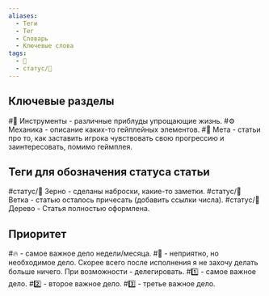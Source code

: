 ```yaml
---
aliases:
  - Теги
  - Тег
  - Словарь
  - Ключевые слова
tags:
  - 🧰
  - статус/🌿
---
```


## Ключевые разделы
#🧰 Инструменты - различные приблуды упрощающие жизнь.
#⚙ Механика - описание каких-то гейплейных элементов.
#🔮 Мета - статьи про то, как заставить игрока чувствовать свою прогрессию и заинтересовать, помимо геймплея.

## Теги для обозначения статуса статьи
#статус/🌱 Зерно - сделаны наброски, какие-то заметки.
#статус/🌿 Ветка - статью осталось причесать (добавить ссылки числа).
#статус/🌳 Дерево - Статья полностью оформлена.

## Приоритет
#🔥 - самое важное дело недели/месяца.
#🐸 - неприятно, но необходимое дело. Скорее всего после исполнения я не захочу делать больше ничего. При возможности - делегировать.
#1️⃣ - самое важное дело.
#2️⃣ - второе важное дело.
#3️⃣ - третье важное дело.